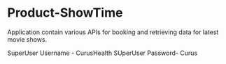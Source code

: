 # Product-ShowTime
Application contain various APIs for booking and retrieving data for latest movie shows.

SuperUser Username - CurusHealth
SUperUser Password- Curus
